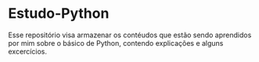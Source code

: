 # Estudo-Python

Esse repositório visa armazenar os contéudos que estão sendo aprendidos por mim sobre o básico de Python, contendo explicações e alguns excercícios.
